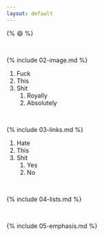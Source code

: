 ```yaml
---
layout: default
---
```


{% :smile: %}

<br>

{% include 02-image.md %}

1. Fuck
2. This
3. Shit
   1. Royally
   2. Absolutely

<br>

{% include 03-links.md %}

1. Hate
2. This
3. Shit
   1. Yes
   2. No

<br>

{% include 04-lists.md %}

<br>

{% include 05-emphasis.md %}
